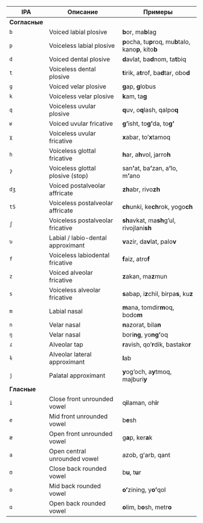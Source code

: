 IPA | Описание | Примеры
--- | --- | ---
**Согласные** | |
`b` | Voiced labial plosive | **b**or, ma**b**lag
`p` | Voiceless labial plosive | **p**ocha, tu**p**roq, mu**b**talo, kano**p**, kito**b**
`d` | Voiced dental plosive | **d**avlat, ba**d**nom, ta**t**biq
`t` | Voiceless dental plosive | **t**irik, a**t**rof, ba**d**tar, obo**d**
`ɡ` | Voiced velar plosive | **g**ap, **g**lobus
`k` | Voiceless velar plosive | **k**am, ta**g**
`q` | Voiceless uvular plosive | **q**uv, o**q**lash, qalpo**q**
`ʁ` | Voiced uvular fricative | **gʼ**isht, to**gʼ**da, to**gʼ**
`χ` | Voiceless uvular fricative | **x**abar, toʼ**x**tamoq
`h` | Voiceless glottal fricative | **h**ar, a**h**vol, jarro**h**
`ʔ` | Voiceless glottal plosive (stop) | san**ʼ**at, ba**ʼ**zan, a**ʼ**lo, m**ʼ**ano
`dʒ` | Voiced postalveolar affricate | **zh**abr, rivo**zh**
`tS` | Voiceless postalveolar affricate | **ch**unki, ke**ch**rok, yogo**ch**
`ʃ` | Voiceless postalveolar fricative | **sh**avkat, ma**sh**gʼul, rivojlani**sh**
`ʋ` | Labial / labio-dental approximant | **v**azir, da**v**lat, palo**v**
`f` | Voiceless labiodental fricative | **f**aiz, atro**f**
`z` | Voiced alveolar fricative | **z**akan, ma**z**mun
`s` | Voiceless alveolar fricative | **s**abap, i**z**chil, birpa**s**, ku**z**
`m` | Labial nasal | **m**ana, tomdir**m**oq, bodo**m**
`n` | Velar nasal | **n**azorat, bila**n**
`ŋ` | Velar nasal | bori**ng**, yo**ngʼ**oq
`ɾ` | Alveolar tap | **r**avish, qoʼ**r**dik, bastako**r**
`ɫ` | Alveolar lateral approximant | **l**ab
`j` | Palatal approximant | **y**ogʼoch, a**y**tmoq, majburi**y**
**Гласные** | |
`i` | Close front unrounded vowel | q**i**laman, oh**i**r
`e` | Mid front unrounded vowel | b**e**sh
`æ` | Open front unrounded vowel | g**a**p, ker**a**k
`a` | Open central unrounded vowel | azob, gʻarb, qant
`ʊ` | Close back rounded vowel | b**u**, t**u**r
`o` | Mid back rounded vowel | **oʼ**zining, y**oʼ**qol
`ɑ` | Open back rounded vowel | **o**lim, b**o**sh, metr**o**